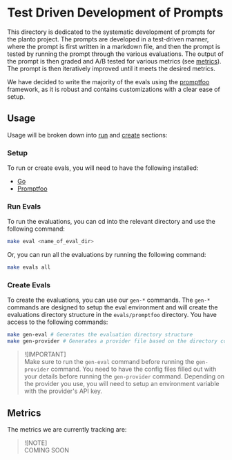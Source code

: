 # Test Driven Development of Prompts

This directory is dedicated to the systematic development of prompts for the planto project. The prompts are developed in a test-driven manner, where the prompt is first written in a markdown file, and then the prompt is tested by running the prompt through the various evaluations. The output of the prompt is then graded and A/B tested for various metrics (see [metrics](#metrics)). The prompt is then iteratively improved until it meets the desired metrics.

We have decided to write the majority of the evals using the [promptfoo]() framework, as it is robust and contains customizations with a clear ease of setup.

## Usage

Usage will be broken down into [run](#run-evals) and [create](#create-evals) sections:

### Setup

To run or create evals, you will need to have the following installed:

- [Go](https://golang.org/)
- [Promptfoo]()

### Run Evals

To run the evaluations, you can cd into the relevant directory and use the following command:

```bash
make eval <name_of_eval_dir>
```

Or, you can run all the evaluations by running the following command:

```bash
make evals all
```

### Create Evals

To create the evaluations, you can use our `gen-*` commands. The `gen-*` commands are designed to setup the eval environment and will create the evaluations directory structure in the `evals/promptfoo` directory. You have access to the following commands:

```bash
make gen-eval # Generates the evaluation directory structure
make gen-provider # Generates a provider file based on the directory config files
```

> ![IMPORTANT]\
> Make sure to run the `gen-eval` command before running the `gen-provider` command.
> You need to have the config files filled out with your details before running the `gen-provider` command.
> Depending on the provider you use, you will need to setup an environment variable with the provider's API key.

## Metrics

The metrics we are currently tracking are:

> ![NOTE]\
> COMING SOON
